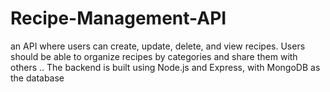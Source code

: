 # Recipe-Management-API
an API where users can create, update, delete, and view recipes. Users should be able to organize recipes by categories and share them with others .. The backend is built using Node.js and Express, with MongoDB as the database
